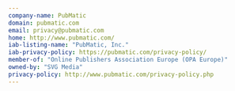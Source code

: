```yaml
---
company-name: PubMatic
domain: pubmatic.com
email: privacy@pubmatic.com
home: http://www.pubmatic.com/
iab-listing-name: "PubMatic, Inc."
iab-privacy-policy: https://pubmatic.com/privacy-policy/
member-of: "Online Publishers Association Europe (OPA Europe)"
owned-by: "SVG Media"
privacy-policy: http://www.pubmatic.com/privacy-policy.php
---
```




